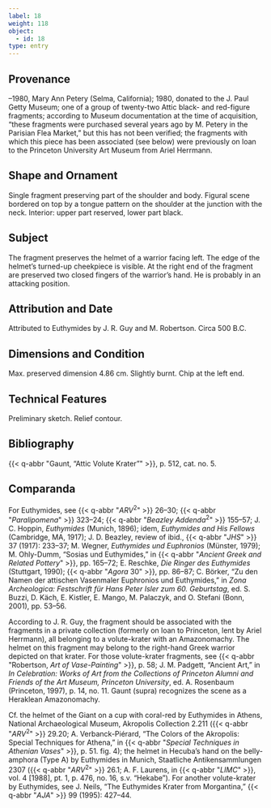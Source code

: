```yaml
---
label: 18
weight: 118
object:
  - id: 18
type: entry
---
```


## Provenance

–1980, Mary Ann Petery (Selma, California); 1980, donated to the J. Paul Getty Museum; one of a group of twenty-two Attic black- and red-figure fragments; according to Museum documentation at the time of acquisition, “these fragments were purchased several years ago by M. Petery in the Parisian Flea Market,” but this has not been verified; the fragments with which this piece has been associated (see below) were previously on loan to the Princeton University Art Museum from Ariel Herrmann.

## Shape and Ornament

Single fragment preserving part of the shoulder and body. Figural scene bordered on top by a tongue pattern on the shoulder at the junction with the neck. Interior: upper part reserved, lower part black.

## Subject

The fragment preserves the helmet of a warrior facing left. The edge of the helmet’s turned-up cheekpiece is visible. At the right end of the fragment are preserved two closed fingers of the warrior’s hand. He is probably in an attacking position.

## Attribution and Date

Attributed to Euthymides by J. R. Guy and M. Robertson. Circa 500 B.C.

## Dimensions and Condition

Max. preserved dimension 4.86 cm. Slightly burnt. Chip at the left end.

## Technical Features

Preliminary sketch. Relief contour.

## Bibliography

{{< q-abbr "Gaunt, “Attic Volute Krater”" >}}, p. 512, cat. no. 5.

## Comparanda

For Euthymides, see {{< q-abbr "*ARV*<sup>2</sup>" >}} 26–30; {{< q-abbr "*Paralipomena*" >}} 323–24; {{< q-abbr "*Beazley Addenda*<sup>2</sup>" >}} 155–57; J. C. Hoppin, *Euthymides* (Munich, 1896); idem, *Euthymides and His Fellows* (Cambridge, MA, 1917); J. D. Beazley, review of ibid., {{< q-abbr "*JHS*" >}} 37 (1917): 233–37; M. Wegner, *Euthymides und Euphronios* (Münster, 1979); M. Ohly-Dumm, “Sosias und Euthymides,” in {{< q-abbr "*Ancient Greek and Related Pottery*" >}}, pp. 165–72; E. Reschke, *Die Ringer des Euthymides* (Stuttgart, 1990); {{< q-abbr "*Agora* 30" >}}, pp. 86–87; C. Börker, “Zu den Namen der attischen Vasenmaler Euphronios und Euthymides,” in *Zona Archeologica: Festschrift für Hans Peter Isler zum 60. Geburtstag*, ed. S. Buzzi, D. Käch, E. Kistler, E. Mango, M. Palaczyk, and O. Stefani (Bonn, 2001), pp. 53–56.

According to J. R. Guy, the fragment should be associated with the fragments in a private collection (formerly on loan to Princeton, lent by Ariel Herrmann), all belonging to a volute-krater with an Amazonomachy. The helmet on this fragment may belong to the right-hand Greek warrior depicted on that krater. For those volute-krater fragments, see {{< q-abbr "Robertson, *Art of Vase-Painting*" >}}, p. 58; J. M. Padgett, “Ancient Art,” in *In Celebration: Works of Art from the Collections of Princeton Alumni and Friends of the Art Museum, Princeton University*, ed. A. Rosenbaum (Princeton, 1997), p. 14, no. 11. Gaunt (supra) recognizes the scene as a Heraklean Amazonomachy.

Cf. the helmet of the Giant on a cup with coral-red by Euthymides in Athens, National Archaeological Museum, Akropolis Collection 2.211 ({{< q-abbr "*ARV*<sup>2</sup>" >}} 29.20; A. Verbanck-Piérard, “The Colors of the Akropolis: Special Techniques for Athena,” in {{< q-abbr "*Special Techniques in Athenian Vases*" >}}, p. 51. fig. 4); the helmet in Hecuba’s hand on the belly-amphora (Type A) by Euthymides in Munich, Staatliche Antikensammlungen 2307 ({{< q-abbr "*ARV*<sup>2</sup>" >}} 26.1; A. F. Laurens, in {{< q-abbr "*LIMC*" >}}, vol. 4 [1988], pt. 1, p. 476, no. 16, s.v. “Hekabe”). For another volute-krater by Euthymides, see J. Neils, “The Euthymides Krater from Morgantina,” {{< q-abbr "*AJA*" >}} 99 (1995): 427–44.
